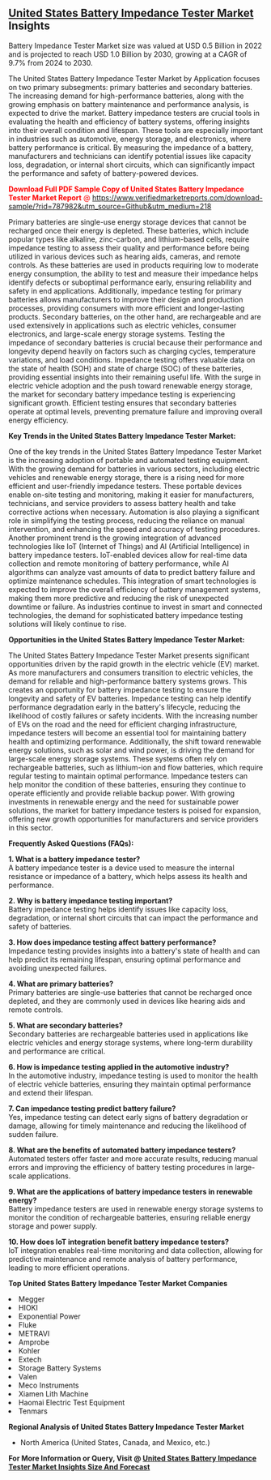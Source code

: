 <h2><a href="https://www.verifiedmarketreports.com/download-sample/?rid=787982&amp;utm_source=Github&amp;utm_medium=218" target="_blank">United States Battery Impedance Tester Market</a> Insights</h2><p>Battery Impedance Tester Market size was valued at USD 0.5 Billion in 2022 and is projected to reach USD 1.0 Billion by 2030, growing at a CAGR of 9.7% from 2024 to 2030.</p><p><p>The United States Battery Impedance Tester Market by Application focuses on two primary subsegments: primary batteries and secondary batteries. The increasing demand for high-performance batteries, along with the growing emphasis on battery maintenance and performance analysis, is expected to drive the market. Battery impedance testers are crucial tools in evaluating the health and efficiency of battery systems, offering insights into their overall condition and lifespan. These tools are especially important in industries such as automotive, energy storage, and electronics, where battery performance is critical. By measuring the impedance of a battery, manufacturers and technicians can identify potential issues like capacity loss, degradation, or internal short circuits, which can significantly impact the performance and safety of battery-powered devices. <p><span class=""><span style="color: #ff0000;"><strong>Download Full PDF Sample Copy of United States Battery Impedance Tester Market Report</strong> @ </span><a href="https://www.verifiedmarketreports.com/download-sample/?rid=787982&amp;utm_source=Github&amp;utm_medium=218" target="_blank">https://www.verifiedmarketreports.com/download-sample/?rid=787982&amp;utm_source=Github&amp;utm_medium=218</a></span></p></p> <p>Primary batteries are single-use energy storage devices that cannot be recharged once their energy is depleted. These batteries, which include popular types like alkaline, zinc-carbon, and lithium-based cells, require impedance testing to assess their quality and performance before being utilized in various devices such as hearing aids, cameras, and remote controls. As these batteries are used in products requiring low to moderate energy consumption, the ability to test and measure their impedance helps identify defects or suboptimal performance early, ensuring reliability and safety in end applications. Additionally, impedance testing for primary batteries allows manufacturers to improve their design and production processes, providing consumers with more efficient and longer-lasting products. Secondary batteries, on the other hand, are rechargeable and are used extensively in applications such as electric vehicles, consumer electronics, and large-scale energy storage systems. Testing the impedance of secondary batteries is crucial because their performance and longevity depend heavily on factors such as charging cycles, temperature variations, and load conditions. Impedance testing offers valuable data on the state of health (SOH) and state of charge (SOC) of these batteries, providing essential insights into their remaining useful life. With the surge in electric vehicle adoption and the push toward renewable energy storage, the market for secondary battery impedance testing is experiencing significant growth. Efficient testing ensures that secondary batteries operate at optimal levels, preventing premature failure and improving overall energy efficiency. <p><strong>Key Trends in the United States Battery Impedance Tester Market:</strong></p> <p>One of the key trends in the United States Battery Impedance Tester Market is the increasing adoption of portable and automated testing equipment. With the growing demand for batteries in various sectors, including electric vehicles and renewable energy storage, there is a rising need for more efficient and user-friendly impedance testers. These portable devices enable on-site testing and monitoring, making it easier for manufacturers, technicians, and service providers to assess battery health and take corrective actions when necessary. Automation is also playing a significant role in simplifying the testing process, reducing the reliance on manual intervention, and enhancing the speed and accuracy of testing procedures. Another prominent trend is the growing integration of advanced technologies like IoT (Internet of Things) and AI (Artificial Intelligence) in battery impedance testers. IoT-enabled devices allow for real-time data collection and remote monitoring of battery performance, while AI algorithms can analyze vast amounts of data to predict battery failure and optimize maintenance schedules. This integration of smart technologies is expected to improve the overall efficiency of battery management systems, making them more predictive and reducing the risk of unexpected downtime or failure. As industries continue to invest in smart and connected technologies, the demand for sophisticated battery impedance testing solutions will likely continue to rise. <p><strong>Opportunities in the United States Battery Impedance Tester Market:</strong></p> <p>The United States Battery Impedance Tester Market presents significant opportunities driven by the rapid growth in the electric vehicle (EV) market. As more manufacturers and consumers transition to electric vehicles, the demand for reliable and high-performance battery systems grows. This creates an opportunity for battery impedance testing to ensure the longevity and safety of EV batteries. Impedance testing can help identify performance degradation early in the battery's lifecycle, reducing the likelihood of costly failures or safety incidents. With the increasing number of EVs on the road and the need for efficient charging infrastructure, impedance testers will become an essential tool for maintaining battery health and optimizing performance. Additionally, the shift toward renewable energy solutions, such as solar and wind power, is driving the demand for large-scale energy storage systems. These systems often rely on rechargeable batteries, such as lithium-ion and flow batteries, which require regular testing to maintain optimal performance. Impedance testers can help monitor the condition of these batteries, ensuring they continue to operate efficiently and provide reliable backup power. With growing investments in renewable energy and the need for sustainable power solutions, the market for battery impedance testers is poised for expansion, offering new growth opportunities for manufacturers and service providers in this sector. <p><strong>Frequently Asked Questions (FAQs):</strong></p> <p><strong>1. What is a battery impedance tester?</strong><br> A battery impedance tester is a device used to measure the internal resistance or impedance of a battery, which helps assess its health and performance.</p> <p><strong>2. Why is battery impedance testing important?</strong><br> Battery impedance testing helps identify issues like capacity loss, degradation, or internal short circuits that can impact the performance and safety of batteries.</p> <p><strong>3. How does impedance testing affect battery performance?</strong><br> Impedance testing provides insights into a battery's state of health and can help predict its remaining lifespan, ensuring optimal performance and avoiding unexpected failures.</p> <p><strong>4. What are primary batteries?</strong><br> Primary batteries are single-use batteries that cannot be recharged once depleted, and they are commonly used in devices like hearing aids and remote controls.</p> <p><strong>5. What are secondary batteries?</strong><br> Secondary batteries are rechargeable batteries used in applications like electric vehicles and energy storage systems, where long-term durability and performance are critical.</p> <p><strong>6. How is impedance testing applied in the automotive industry?</strong><br> In the automotive industry, impedance testing is used to monitor the health of electric vehicle batteries, ensuring they maintain optimal performance and extend their lifespan.</p> <p><strong>7. Can impedance testing predict battery failure?</strong><br> Yes, impedance testing can detect early signs of battery degradation or damage, allowing for timely maintenance and reducing the likelihood of sudden failure.</p> <p><strong>8. What are the benefits of automated battery impedance testers?</strong><br> Automated testers offer faster and more accurate results, reducing manual errors and improving the efficiency of battery testing procedures in large-scale applications.</p> <p><strong>9. What are the applications of battery impedance testers in renewable energy?</strong><br> Battery impedance testers are used in renewable energy storage systems to monitor the condition of rechargeable batteries, ensuring reliable energy storage and power supply.</p> <p><strong>10. How does IoT integration benefit battery impedance testers?</strong><br> IoT integration enables real-time monitoring and data collection, allowing for predictive maintenance and remote analysis of battery performance, leading to more efficient operations.</p> </p><p><strong>Top United States Battery Impedance Tester Market Companies</strong></p><div data-test-id=""><p><li>Megger</li><li> HIOKI</li><li> Exponential Power</li><li> Fluke</li><li> METRAVI</li><li> Amprobe</li><li> Kohler</li><li> Extech</li><li> Storage Battery Systems</li><li> Valen</li><li> Meco Instruments</li><li> Xiamen Lith Machine</li><li> Haomai Electric Test Equipment</li><li> Tenmars</li></p><div><strong>Regional Analysis of&nbsp;United States Battery Impedance Tester Market</strong></div><ul><li dir="ltr"><p dir="ltr">North America&nbsp;(United States, Canada, and Mexico, etc.)</p></li></ul><p><strong>For More Information or Query, Visit @&nbsp;</strong><strong><a href="https://www.verifiedmarketreports.com/product/battery-impedance-tester-market/?utm_source=Github&amp;utm_medium=218" target="_blank">United States Battery Impedance Tester Market Insights Size And Forecast</a></strong></p></div>
